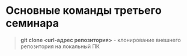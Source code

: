 # Основные команды третьего семинара

> **git clone <url-адрес репозитория>** - клонирование внешнего репозитория на локальный ПК

